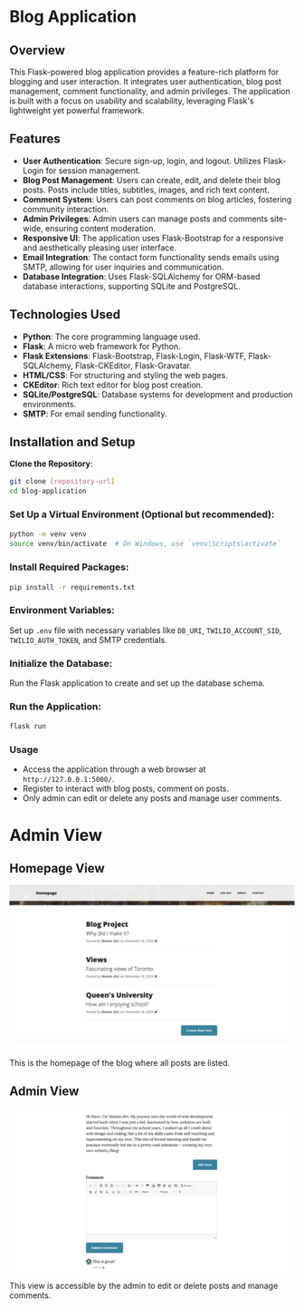 # Blog Application

## Overview
This Flask-powered blog application provides a feature-rich platform for blogging and user interaction. It integrates user authentication, blog post management, comment functionality, and admin privileges. The application is built with a focus on usability and scalability, leveraging Flask's lightweight yet powerful framework.

## Features
- **User Authentication**: Secure sign-up, login, and logout. Utilizes Flask-Login for session management.
- **Blog Post Management**: Users can create, edit, and delete their blog posts. Posts include titles, subtitles, images, and rich text content.
- **Comment System**: Users can post comments on blog articles, fostering community interaction.
- **Admin Privileges**: Admin users can manage posts and comments site-wide, ensuring content moderation.
- **Responsive UI**: The application uses Flask-Bootstrap for a responsive and aesthetically pleasing user interface.
- **Email Integration**: The contact form functionality sends emails using SMTP, allowing for user inquiries and communication.
- **Database Integration**: Uses Flask-SQLAlchemy for ORM-based database interactions, supporting SQLite and PostgreSQL.

## Technologies Used
- **Python**: The core programming language used.
- **Flask**: A micro web framework for Python.
- **Flask Extensions**: Flask-Bootstrap, Flask-Login, Flask-WTF, Flask-SQLAlchemy, Flask-CKEditor, Flask-Gravatar.
- **HTML/CSS**: For structuring and styling the web pages.
- **CKEditor**: Rich text editor for blog post creation.
- **SQLite/PostgreSQL**: Database systems for development and production environments.
- **SMTP**: For email sending functionality.

## Installation and Setup
 **Clone the Repository**:
   ```bash
   git clone [repository-url]
   cd blog-application
   ```

### Set Up a Virtual Environment (Optional but recommended):
```bash
python -m venv venv
source venv/bin/activate  # On Windows, use `venv\Scripts\activate`
```

### Install Required Packages:
```bash
pip install -r requirements.txt
```

### Environment Variables:
Set up `.env` file with necessary variables like `DB_URI`, `TWILIO_ACCOUNT_SID`, `TWILIO_AUTH_TOKEN`, and SMTP credentials.

### Initialize the Database:
Run the Flask application to create and set up the database schema.

### Run the Application:
```bash
flask run
```

### Usage
- Access the application through a web browser at `http://127.0.0.1:5000/`.
- Register to interact with blog posts, comment on posts.
- Only admin can edit or delete any posts and manage user comments.

# Admin View
## Homepage View

![Homepage View](admin-view-1.png)

This is the homepage of the blog where all posts are listed.

## Admin View

![Admin View](admin-view-2.png)

This view is accessible by the admin to edit or delete posts and manage comments.



